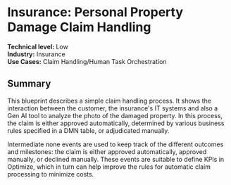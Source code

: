 # Insurance: Personal Property Damage Claim Handling

**Technical level:** Low
<br>
**Industry:** Insurance
<br>
**Use Cases:** Claim Handling/Human Task Orchestration

## Summary

This blueprint describes a simple claim handling process. It shows the interaction between the customer, the insurance's IT systems and also a Gen AI tool to analyze the photo of the damaged property. In this process, the claim is either approved automatically, determined by various business rules specified in a DMN table, or adjudicated manually.

Intermediate none events are used to keep track of the different outcomes and milestones: the claim is either approved automatically, approved manually, or declined manually. These events are suitable to define KPIs in Optimize, which in turn can help improve the rules for automatic claim processing to minimize costs.
